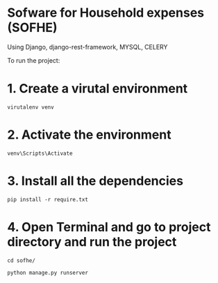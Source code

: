 # Sofware for Household expenses (SOFHE)

Using Django, django-rest-framework, MYSQL, CELERY

To run the project:

# 1. Create a virutal environment

```
virutalenv venv
```

# 2. Activate the environment

```
venv\Scripts\Activate
```

# 3. Install all the dependencies

```
pip install -r require.txt
```

# 4. Open Terminal and go to project directory and run the project

```
cd sofhe/

python manage.py runserver
```
